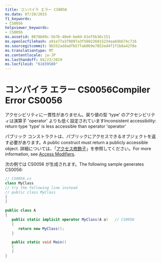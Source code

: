 ```yaml
---
title: コンパイラ エラー CS0056
ms.date: 07/20/2015
f1_keywords:
- CS0056
helpviewer_keywords:
- CS0056
ms.assetid: 8878b09c-5b7b-40e0-be0d-61ef5b36c151
ms.openlocfilehash: a91e77a379897a3f560226015234aa64bb74c716
ms.sourcegitcommit: 9b552addadfb57fab0b9e7852ed4f1f1b8a42f8e
ms.translationtype: MT
ms.contentlocale: ja-JP
ms.lasthandoff: 04/23/2019
ms.locfileid: "61659580"
---
```

# <a name="compiler-error-cs0056"></a><span data-ttu-id="1d2ae-102">コンパイラ エラー CS0056</span><span class="sxs-lookup"><span data-stu-id="1d2ae-102">Compiler Error CS0056</span></span>
<span data-ttu-id="1d2ae-103">アクセシビリティに一貫性がありません。戻り値の型 'type' のアクセシビリティは演算子 'operator' よりも低く設定されています</span><span class="sxs-lookup"><span data-stu-id="1d2ae-103">Inconsistent accessibility: return type 'type' is less accessible than operator 'operator'</span></span>  
  
 <span data-ttu-id="1d2ae-104">パブリック コンストラクトは、パブリックにアクセスできるオブジェクトを返す必要があります。</span><span class="sxs-lookup"><span data-stu-id="1d2ae-104">A public construct must return a publicly accessible object.</span></span> <span data-ttu-id="1d2ae-105">詳細については、「[アクセス修飾子](../../csharp/programming-guide/classes-and-structs/access-modifiers.md)」を参照してください。</span><span class="sxs-lookup"><span data-stu-id="1d2ae-105">For more information, see [Access Modifiers](../../csharp/programming-guide/classes-and-structs/access-modifiers.md).</span></span>  
  
 <span data-ttu-id="1d2ae-106">次の例では CS0056 が生成されます。</span><span class="sxs-lookup"><span data-stu-id="1d2ae-106">The following sample generates CS0056:</span></span>  
  
```csharp  
// CS0056.cs  
class MyClass  
// try the following line instead  
// public class MyClass  
{  
}  
  
public class A  
{  
   public static implicit operator MyClass(A a)   // CS0056  
   {  
      return new MyClass();  
   }  
  
   public static void Main()  
   {  
   }  
}  
```
